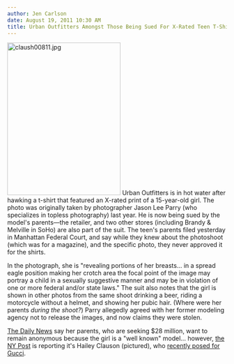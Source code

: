 ```yaml
---
author: Jen Carlson
date: August 19, 2011 10:30 AM
title: Urban Outfitters Amongst Those Being Sued For X-Rated Teen T-Shirt
---
```


<p><span class="mt-enclosure mt-enclosure-image" style="display: inline;"> <img alt="claush00811.jpg" src="https://web.archive.org/web/20110820192541im_/http://gothamist.com/attachments/arts_jen/claush00811.jpg" width="260" height="350" class="image-right"> </span>Urban Outfitters is in hot water after hawking a t-shirt that featured an X-rated print of a 15-year-old girl. The photo was originally taken by photographer Jason Lee Parry (who specializes in topless photography) last year. He is now being sued by the model&apos;s parents&#x2014;the retailer, and two other stores (including Brandy &amp; Melville in SoHo) are also part of the suit. The teen&apos;s parents filed yesterday in Manhattan Federal Court, and say while they knew about the photoshoot (which was for a magazine), and the specific photo, they never approved it for the shirts. </p>

<p>In the photograph, she is &quot;revealing portions of her breasts... in a spread eagle position making her crotch area the focal point of the image may portray a child in a sexually suggestive manner and may be in violation of one or more federal and/or state laws.&quot; The suit also notes that the girl is shown in other photos from the same shoot drinking a beer, riding a motorcycle without a helmet, and showing her pubic hair. (Where were her parents <em>during the shoot?</em>) Parry allegedly agreed with her former modeling agency not to release the images, and now claims they were stolen.</p>

<p><a href="https://web.archive.org/web/20110820192541/http://www.nydailynews.com/news/national/2011/08/18/2011-08-18_xrated_pics_of_underage_model_surface_at_urban_outfitters_parents_sue_photog_sto.html">The Daily News</a> say her parents, who are seeking $28 million, want to remain anonymous because the girl is a &quot;well known&quot; model... however, <a href="https://web.archive.org/web/20110820192541/http://www.nypost.com/p/news/local/manhattan/too_sexy_for_my_shorts_na8ohxKaLGt7yMEbEUJoLP#ixzz1VTqlI87q">the NY Post</a> is reporting it&apos;s Hailey Clauson (pictured), who  <a href="https://web.archive.org/web/20110820192541/http://haileyclauson.blogspot.com/2011/01/gucci.html">recently posed for  Gucci</a>.</p>
